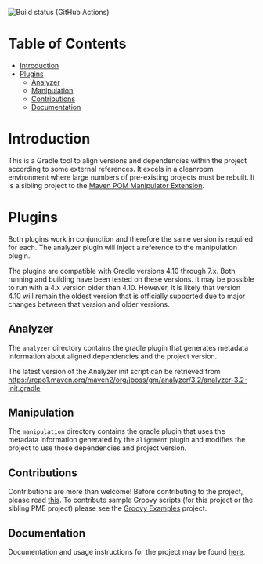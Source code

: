 ![Build status (GitHub Actions)](https://github.com/project-ncl/gradle-manipulator/workflows/CI/badge.svg)

# Table of Contents

<!-- TocDown Begin -->
* [Introduction](#introduction)
* [Plugins](#plugins)
  * [Analyzer](#analyzer)
  * [Manipulation](#manipulation)
  * [Contributions](#contributions)
  * [Documentation](#documentation)
<!-- TocDown End -->

# Introduction

This is a Gradle tool to align versions and dependencies within the project according to some external references. It
excels in a cleanroom environment where large numbers of pre-existing projects must be rebuilt. It is a sibling project
to the [Maven POM Manipulator Extension](https://github.com/release-engineering/pom-manipulation-ext).

# Plugins

Both plugins work in conjunction and therefore the same version is required for each. The analyzer plugin will inject a
reference to the manipulation plugin.

The plugins are compatible with Gradle versions 4.10 through 7.x. Both running and building have been tested on these
versions. It may be possible to run with a 4.x version older than 4.10. However, it is likely that version 4.10 will
remain the oldest version that is officially supported due to major changes between that version and older versions.

## Analyzer

The `analyzer` directory contains the gradle plugin that generates metadata information about aligned dependencies and
the project version.

The latest version of the Analyzer init script can be retrieved from
https://repo1.maven.org/maven2/org/jboss/gm/analyzer/3.2/analyzer-3.2-init.gradle

## Manipulation

The `manipulation` directory contains the gradle plugin that uses the metadata information generated by the `alignment`
plugin and modifies the project to use those dependencies and project version.

## Contributions

Contributions are more than welcome! Before contributing to the project, please read
[this](https://github.com/project-ncl/gradle-manipulator/blob/main/CONTRIBUTING.md). To contribute sample Groovy scripts
(for this project or the sibling PME project) please see the
[Groovy Examples](https://github.com/project-ncl/manipulator-groovy-examples) project.

## Documentation

Documentation and usage instructions for the project may be found
[here](https://project-ncl.github.io/gradle-manipulator/).
